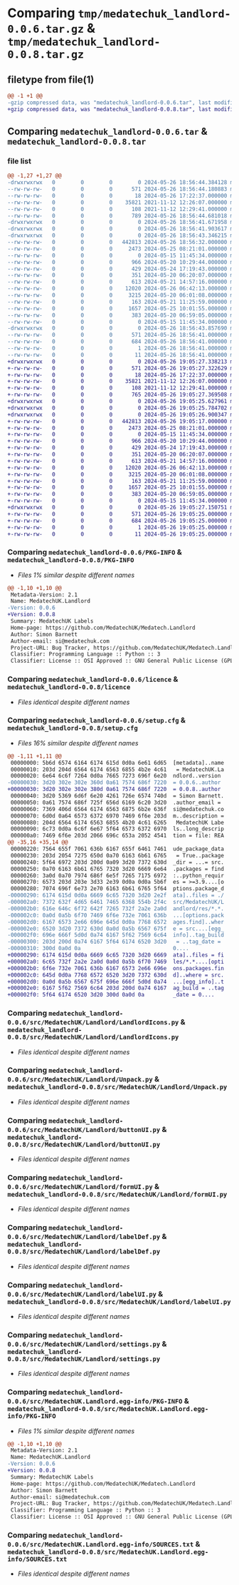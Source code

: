 # Comparing `tmp/medatechuk_landlord-0.0.6.tar.gz` & `tmp/medatechuk_landlord-0.0.8.tar.gz`

## filetype from file(1)

```diff
@@ -1 +1 @@
-gzip compressed data, was "medatechuk_landlord-0.0.6.tar", last modified: Sun May 26 18:56:45 2024, max compression
+gzip compressed data, was "medatechuk_landlord-0.0.8.tar", last modified: Sun May 26 19:05:27 2024, max compression
```

## Comparing `medatechuk_landlord-0.0.6.tar` & `medatechuk_landlord-0.0.8.tar`

### file list

```diff
@@ -1,27 +1,27 @@
-drwxrwxrwx   0        0        0        0 2024-05-26 18:56:44.384128 medatechuk_landlord-0.0.6/
--rw-rw-rw-   0        0        0      571 2024-05-26 18:56:44.180883 medatechuk_landlord-0.0.6/PKG-INFO
--rw-rw-rw-   0        0        0       18 2024-05-26 17:22:37.000000 medatechuk_landlord-0.0.6/README.md
--rw-rw-rw-   0        0        0    35821 2021-11-12 12:26:07.000000 medatechuk_landlord-0.0.6/licence
--rw-rw-rw-   0        0        0      108 2021-11-12 12:29:41.000000 medatechuk_landlord-0.0.6/pyproject.toml
--rw-rw-rw-   0        0        0      789 2024-05-26 18:56:44.681018 medatechuk_landlord-0.0.6/setup.cfg
-drwxrwxrwx   0        0        0        0 2024-05-26 18:56:41.671958 medatechuk_landlord-0.0.6/src/
-drwxrwxrwx   0        0        0        0 2024-05-26 18:56:41.903617 medatechuk_landlord-0.0.6/src/MedatechUK/
-drwxrwxrwx   0        0        0        0 2024-05-26 18:56:43.346215 medatechuk_landlord-0.0.6/src/MedatechUK/Landlord/
--rw-rw-rw-   0        0        0   442813 2024-05-26 18:56:32.000000 medatechuk_landlord-0.0.6/src/MedatechUK/Landlord/LandlordIcons.py
--rw-rw-rw-   0        0        0     2473 2024-05-25 08:21:01.000000 medatechuk_landlord-0.0.6/src/MedatechUK/Landlord/Unpack.py
--rw-rw-rw-   0        0        0        0 2024-05-15 11:45:34.000000 medatechuk_landlord-0.0.6/src/MedatechUK/Landlord/__init__.py
--rw-rw-rw-   0        0        0      966 2024-05-20 10:29:44.000000 medatechuk_landlord-0.0.6/src/MedatechUK/Landlord/buttonUI.py
--rw-rw-rw-   0        0        0      429 2024-05-24 17:19:43.000000 medatechuk_landlord-0.0.6/src/MedatechUK/Landlord/dialogUI.py
--rw-rw-rw-   0        0        0      351 2024-05-20 06:20:07.000000 medatechuk_landlord-0.0.6/src/MedatechUK/Landlord/dockUI.py
--rw-rw-rw-   0        0        0      613 2024-05-21 14:57:16.000000 medatechuk_landlord-0.0.6/src/MedatechUK/Landlord/formUI.py
--rw-rw-rw-   0        0        0    12020 2024-05-26 06:42:13.000000 medatechuk_landlord-0.0.6/src/MedatechUK/Landlord/labelDef.py
--rw-rw-rw-   0        0        0     3215 2024-05-20 06:01:08.000000 medatechuk_landlord-0.0.6/src/MedatechUK/Landlord/labelUI.py
--rw-rw-rw-   0        0        0      163 2024-05-21 11:25:59.000000 medatechuk_landlord-0.0.6/src/MedatechUK/Landlord/props.py
--rw-rw-rw-   0        0        0     1657 2024-05-25 10:01:55.000000 medatechuk_landlord-0.0.6/src/MedatechUK/Landlord/settings.py
--rw-rw-rw-   0        0        0      383 2024-05-20 06:59:05.000000 medatechuk_landlord-0.0.6/src/MedatechUK/Landlord/sliderUI.py
--rw-rw-rw-   0        0        0        0 2024-05-15 11:45:34.000000 medatechuk_landlord-0.0.6/src/MedatechUK/__init__.py
-drwxrwxrwx   0        0        0        0 2024-05-26 18:56:43.857690 medatechuk_landlord-0.0.6/src/MedatechUK.Landlord.egg-info/
--rw-rw-rw-   0        0        0      571 2024-05-26 18:56:41.000000 medatechuk_landlord-0.0.6/src/MedatechUK.Landlord.egg-info/PKG-INFO
--rw-rw-rw-   0        0        0      684 2024-05-26 18:56:41.000000 medatechuk_landlord-0.0.6/src/MedatechUK.Landlord.egg-info/SOURCES.txt
--rw-rw-rw-   0        0        0        1 2024-05-26 18:56:41.000000 medatechuk_landlord-0.0.6/src/MedatechUK.Landlord.egg-info/dependency_links.txt
--rw-rw-rw-   0        0        0       11 2024-05-26 18:56:41.000000 medatechuk_landlord-0.0.6/src/MedatechUK.Landlord.egg-info/top_level.txt
+drwxrwxrwx   0        0        0        0 2024-05-26 19:05:27.338213 medatechuk_landlord-0.0.8/
+-rw-rw-rw-   0        0        0      571 2024-05-26 19:05:27.322629 medatechuk_landlord-0.0.8/PKG-INFO
+-rw-rw-rw-   0        0        0       18 2024-05-26 17:22:37.000000 medatechuk_landlord-0.0.8/README.md
+-rw-rw-rw-   0        0        0    35821 2021-11-12 12:26:07.000000 medatechuk_landlord-0.0.8/licence
+-rw-rw-rw-   0        0        0      108 2021-11-12 12:29:41.000000 medatechuk_landlord-0.0.8/pyproject.toml
+-rw-rw-rw-   0        0        0      765 2024-05-26 19:05:27.369508 medatechuk_landlord-0.0.8/setup.cfg
+drwxrwxrwx   0        0        0        0 2024-05-26 19:05:25.627961 medatechuk_landlord-0.0.8/src/
+drwxrwxrwx   0        0        0        0 2024-05-26 19:05:25.784702 medatechuk_landlord-0.0.8/src/MedatechUK/
+drwxrwxrwx   0        0        0        0 2024-05-26 19:05:26.900347 medatechuk_landlord-0.0.8/src/MedatechUK/Landlord/
+-rw-rw-rw-   0        0        0   442813 2024-05-26 19:05:17.000000 medatechuk_landlord-0.0.8/src/MedatechUK/Landlord/LandlordIcons.py
+-rw-rw-rw-   0        0        0     2473 2024-05-25 08:21:01.000000 medatechuk_landlord-0.0.8/src/MedatechUK/Landlord/Unpack.py
+-rw-rw-rw-   0        0        0        0 2024-05-15 11:45:34.000000 medatechuk_landlord-0.0.8/src/MedatechUK/Landlord/__init__.py
+-rw-rw-rw-   0        0        0      966 2024-05-20 10:29:44.000000 medatechuk_landlord-0.0.8/src/MedatechUK/Landlord/buttonUI.py
+-rw-rw-rw-   0        0        0      429 2024-05-24 17:19:43.000000 medatechuk_landlord-0.0.8/src/MedatechUK/Landlord/dialogUI.py
+-rw-rw-rw-   0        0        0      351 2024-05-20 06:20:07.000000 medatechuk_landlord-0.0.8/src/MedatechUK/Landlord/dockUI.py
+-rw-rw-rw-   0        0        0      613 2024-05-21 14:57:16.000000 medatechuk_landlord-0.0.8/src/MedatechUK/Landlord/formUI.py
+-rw-rw-rw-   0        0        0    12020 2024-05-26 06:42:13.000000 medatechuk_landlord-0.0.8/src/MedatechUK/Landlord/labelDef.py
+-rw-rw-rw-   0        0        0     3215 2024-05-20 06:01:08.000000 medatechuk_landlord-0.0.8/src/MedatechUK/Landlord/labelUI.py
+-rw-rw-rw-   0        0        0      163 2024-05-21 11:25:59.000000 medatechuk_landlord-0.0.8/src/MedatechUK/Landlord/props.py
+-rw-rw-rw-   0        0        0     1657 2024-05-25 10:01:55.000000 medatechuk_landlord-0.0.8/src/MedatechUK/Landlord/settings.py
+-rw-rw-rw-   0        0        0      383 2024-05-20 06:59:05.000000 medatechuk_landlord-0.0.8/src/MedatechUK/Landlord/sliderUI.py
+-rw-rw-rw-   0        0        0        0 2024-05-15 11:45:34.000000 medatechuk_landlord-0.0.8/src/MedatechUK/__init__.py
+drwxrwxrwx   0        0        0        0 2024-05-26 19:05:27.150751 medatechuk_landlord-0.0.8/src/MedatechUK.Landlord.egg-info/
+-rw-rw-rw-   0        0        0      571 2024-05-26 19:05:25.000000 medatechuk_landlord-0.0.8/src/MedatechUK.Landlord.egg-info/PKG-INFO
+-rw-rw-rw-   0        0        0      684 2024-05-26 19:05:25.000000 medatechuk_landlord-0.0.8/src/MedatechUK.Landlord.egg-info/SOURCES.txt
+-rw-rw-rw-   0        0        0        1 2024-05-26 19:05:25.000000 medatechuk_landlord-0.0.8/src/MedatechUK.Landlord.egg-info/dependency_links.txt
+-rw-rw-rw-   0        0        0       11 2024-05-26 19:05:25.000000 medatechuk_landlord-0.0.8/src/MedatechUK.Landlord.egg-info/top_level.txt
```

### Comparing `medatechuk_landlord-0.0.6/PKG-INFO` & `medatechuk_landlord-0.0.8/PKG-INFO`

 * *Files 1% similar despite different names*

```diff
@@ -1,10 +1,10 @@
 Metadata-Version: 2.1
 Name: MedatechUK.Landlord
-Version: 0.0.6
+Version: 0.0.8
 Summary: MedatechUK Labels
 Home-page: https://github.com/MedatechUK/Medatech.Landlord
 Author: Simon Barnett
 Author-email: si@medatechuk.com
 Project-URL: Bug Tracker, https://github.com/MedatechUK/Medatech.Landlord/issues
 Classifier: Programming Language :: Python :: 3
 Classifier: License :: OSI Approved :: GNU General Public License (GPL)
```

### Comparing `medatechuk_landlord-0.0.6/licence` & `medatechuk_landlord-0.0.8/licence`

 * *Files identical despite different names*

### Comparing `medatechuk_landlord-0.0.6/setup.cfg` & `medatechuk_landlord-0.0.8/setup.cfg`

 * *Files 16% similar despite different names*

```diff
@@ -1,11 +1,11 @@
 00000000: 5b6d 6574 6164 6174 615d 0d0a 6e61 6d65  [metadata]..name
 00000010: 203d 204d 6564 6174 6563 6855 4b2e 4c61   = MedatechUK.La
 00000020: 6e64 6c6f 7264 0d0a 7665 7273 696f 6e20  ndlord..version 
-00000030: 3d20 302e 302e 360d 0a61 7574 686f 7220  = 0.0.6..author 
+00000030: 3d20 302e 302e 380d 0a61 7574 686f 7220  = 0.0.8..author 
 00000040: 3d20 5369 6d6f 6e20 4261 726e 6574 740d  = Simon Barnett.
 00000050: 0a61 7574 686f 725f 656d 6169 6c20 3d20  .author_email = 
 00000060: 7369 406d 6564 6174 6563 6875 6b2e 636f  si@medatechuk.co
 00000070: 6d0d 0a64 6573 6372 6970 7469 6f6e 203d  m..description =
 00000080: 204d 6564 6174 6563 6855 4b20 4c61 6265   MedatechUK Labe
 00000090: 6c73 0d0a 6c6f 6e67 5f64 6573 6372 6970  ls..long_descrip
 000000a0: 7469 6f6e 203d 2066 696c 653a 2052 4541  tion = file: REA
@@ -35,16 +35,14 @@
 00000220: 7564 655f 7061 636b 6167 655f 6461 7461  ude_package_data
 00000230: 203d 2054 7275 650d 0a70 6163 6b61 6765   = True..package
 00000240: 5f64 6972 203d 200d 0a09 3d20 7372 630d  _dir = ...= src.
 00000250: 0a70 6163 6b61 6765 7320 3d20 6669 6e64  .packages = find
 00000260: 3a0d 0a70 7974 686f 6e5f 7265 7175 6972  :..python_requir
 00000270: 6573 203d 203e 3d33 2e39 0d0a 0d0a 5b6f  es = >=3.9....[o
 00000280: 7074 696f 6e73 2e70 6163 6b61 6765 5f64  ptions.package_d
-00000290: 6174 615d 0d0a 6669 6c65 7320 3d20 2e2f  ata]..files = ./
-000002a0: 7372 632f 4d65 6461 7465 6368 554b 2f4c  src/MedatechUK/L
-000002b0: 616e 646c 6f72 642f 7265 732f 2a2e 2a0d  andlord/res/*.*.
-000002c0: 0a0d 0a5b 6f70 7469 6f6e 732e 7061 636b  ...[options.pack
-000002d0: 6167 6573 2e66 696e 645d 0d0a 7768 6572  ages.find]..wher
-000002e0: 6520 3d20 7372 630d 0a0d 0a5b 6567 675f  e = src....[egg_
-000002f0: 696e 666f 5d0d 0a74 6167 5f62 7569 6c64  info]..tag_build
-00000300: 203d 200d 0a74 6167 5f64 6174 6520 3d20   = ..tag_date = 
-00000310: 300d 0a0d 0a                             0....
+00000290: 6174 615d 0d0a 6669 6c65 7320 3d20 6669  ata]..files = fi
+000002a0: 6c65 732f 2a2e 2a0d 0a0d 0a5b 6f70 7469  les/*.*....[opti
+000002b0: 6f6e 732e 7061 636b 6167 6573 2e66 696e  ons.packages.fin
+000002c0: 645d 0d0a 7768 6572 6520 3d20 7372 630d  d]..where = src.
+000002d0: 0a0d 0a5b 6567 675f 696e 666f 5d0d 0a74  ...[egg_info]..t
+000002e0: 6167 5f62 7569 6c64 203d 200d 0a74 6167  ag_build = ..tag
+000002f0: 5f64 6174 6520 3d20 300d 0a0d 0a         _date = 0....
```

### Comparing `medatechuk_landlord-0.0.6/src/MedatechUK/Landlord/LandlordIcons.py` & `medatechuk_landlord-0.0.8/src/MedatechUK/Landlord/LandlordIcons.py`

 * *Files identical despite different names*

### Comparing `medatechuk_landlord-0.0.6/src/MedatechUK/Landlord/Unpack.py` & `medatechuk_landlord-0.0.8/src/MedatechUK/Landlord/Unpack.py`

 * *Files identical despite different names*

### Comparing `medatechuk_landlord-0.0.6/src/MedatechUK/Landlord/buttonUI.py` & `medatechuk_landlord-0.0.8/src/MedatechUK/Landlord/buttonUI.py`

 * *Files identical despite different names*

### Comparing `medatechuk_landlord-0.0.6/src/MedatechUK/Landlord/formUI.py` & `medatechuk_landlord-0.0.8/src/MedatechUK/Landlord/formUI.py`

 * *Files identical despite different names*

### Comparing `medatechuk_landlord-0.0.6/src/MedatechUK/Landlord/labelDef.py` & `medatechuk_landlord-0.0.8/src/MedatechUK/Landlord/labelDef.py`

 * *Files identical despite different names*

### Comparing `medatechuk_landlord-0.0.6/src/MedatechUK/Landlord/labelUI.py` & `medatechuk_landlord-0.0.8/src/MedatechUK/Landlord/labelUI.py`

 * *Files identical despite different names*

### Comparing `medatechuk_landlord-0.0.6/src/MedatechUK/Landlord/settings.py` & `medatechuk_landlord-0.0.8/src/MedatechUK/Landlord/settings.py`

 * *Files identical despite different names*

### Comparing `medatechuk_landlord-0.0.6/src/MedatechUK.Landlord.egg-info/PKG-INFO` & `medatechuk_landlord-0.0.8/src/MedatechUK.Landlord.egg-info/PKG-INFO`

 * *Files 1% similar despite different names*

```diff
@@ -1,10 +1,10 @@
 Metadata-Version: 2.1
 Name: MedatechUK.Landlord
-Version: 0.0.6
+Version: 0.0.8
 Summary: MedatechUK Labels
 Home-page: https://github.com/MedatechUK/Medatech.Landlord
 Author: Simon Barnett
 Author-email: si@medatechuk.com
 Project-URL: Bug Tracker, https://github.com/MedatechUK/Medatech.Landlord/issues
 Classifier: Programming Language :: Python :: 3
 Classifier: License :: OSI Approved :: GNU General Public License (GPL)
```

### Comparing `medatechuk_landlord-0.0.6/src/MedatechUK.Landlord.egg-info/SOURCES.txt` & `medatechuk_landlord-0.0.8/src/MedatechUK.Landlord.egg-info/SOURCES.txt`

 * *Files identical despite different names*

